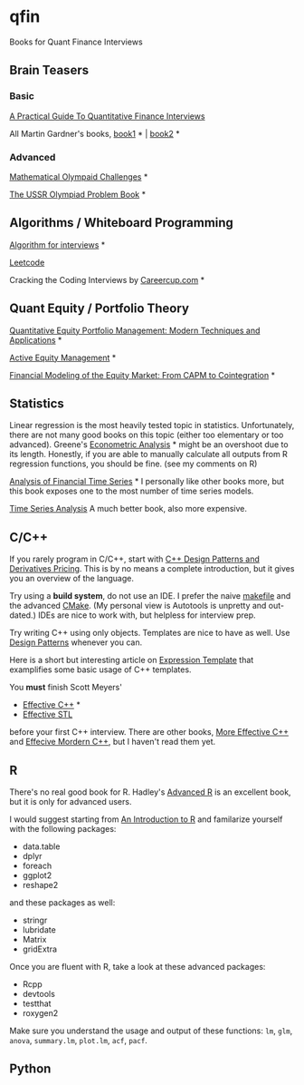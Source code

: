 # qfin
Books for Quant Finance Interviews

## Brain Teasers

### Basic
[A Practical Guide To Quantitative Finance Interviews](http://www.amazon.com/Practical-Guide-Quantitative-Finance-Interviews/dp/1438236662)

All Martin Gardner's books, 
  [book1](http://www.amazon.com/Mathematical-Logic-Puzzles-Dover-Recreational/dp/0486281523) * |
  [book2](http://www.amazon.com/Entertaining-Mathematical-Puzzles-Martin-Gardner/dp/0486252116) *
  
### Advanced

[Mathematical Olympaid Challenges](http://www.amazon.com/Mathematical-Olympiad-Challenges-Titu-Andreescu/dp/0817645284) *

[The USSR Olympiad Problem Book](http://www.amazon.com/The-USSR-Olympiad-Problem-Book/dp/0486277097) *

## Algorithms / Whiteboard Programming

[Algorithm for interviews](http://www.amazon.com/Algorithms-Interviews-Adnan-Aziz/dp/1453792996) *

[Leetcode](https://leetcode.com/)

Cracking the Coding Interviews by [Careercup.com](http://www.careercup.com/) *

## Quant Equity / Portfolio Theory

[Quantitative Equity Portfolio Management: Modern Techniques and Applications](http://www.amazon.com/Quantitative-Equity-Portfolio-Management-Applications/dp/1584885580) *

[Active Equity Management](http://www.amazon.com/Active-Equity-Management-Xinfeng-Zhou/dp/0692297774) *

[Financial Modeling of the Equity Market: From CAPM to Cointegration](http://www.amazon.com/Financial-Modeling-Equity-Market-Cointegration/dp/0471699004) *

## Statistics

Linear regression is the most heavily tested topic in statistics. Unfortunately, there are not many good books on this topic (either too elementary or too advanced). Greene's [Econometric Analysis](http://www.amazon.com/Econometric-Analysis-7th-William-Greene/dp/0131395386) * might be an overshoot due to its length. Honestly, if you are able to manually calculate all outputs from R regression functions, you should be fine. (see my comments on R)

[Analysis of Financial Time Series](http://www.amazon.com/Analysis-Financial-Time-Series-Ruey/dp/0470414359) * I personally like other books more, but this book exposes one to the most number of time series models.

[Time Series Analysis](http://press.princeton.edu/titles/5386.html) A much better book, also more expensive.

## C/C++

If you rarely program in C/C++, start with [C++ Design Patterns and Derivatives Pricing](http://www.amazon.com/Patterns-Derivatives-Pricing-Mathematics-Finance/dp/0521721628). This is by no means a complete introduction, but it gives you an overview of the language. 

Try using a **build system**, do not use an IDE.  I prefer the naive [makefile](http://www.amazon.com/Managing-Projects-Make-Nutshell-Handbooks/dp/0596006101) and the advanced [CMake](http://www.cmake.org/). (My personal view is Autotools is unpretty and out-dated.) IDEs are nice to work with, but helpless for interview prep.

Try writing C++ using only objects. Templates are nice to have as well. Use [Design Patterns](https://sourcemaking.com/) whenever you can.  

Here is a short but interesting article on [Expression Template](https://github.com/dmlc/mshadow/tree/master/guide/exp-template) that examplifies some basic usage of C++ templates.

You **must** finish Scott Meyers'

- [Effective C++](http://www.amazon.com/Effective-Specific-Improve-Programs-Designs/dp/0321334876) *
- [Effective STL](http://www.amazon.com/Effective-STL-Specific-Standard-Template/dp/0201749629)

before your first C++ interview.  There are other books, [More Effective C++](http://www.amazon.com/More-Effective-Improve-Programs-Designs/dp/020163371X) and [Effecive Mordern C++](http://www.amazon.com/Effective-Modern-Specific-Ways-Improve/dp/1491903996), but I haven't read them yet.

## R

There's no real good book for R. Hadley's [Advanced R](http://adv-r.had.co.nz/) is an excellent book, but it is only for advanced users.

I would suggest starting from [An Introduction to R](https://cran.r-project.org/doc/manuals/r-release/R-intro.html) and familarize yourself with the following packages:

- data.table
- dplyr
- foreach
- ggplot2
- reshape2

and these packages as well:

- stringr
- lubridate
- Matrix
- gridExtra

Once you are fluent with R, take a look at these advanced packages:

- Rcpp
- devtools 
- testthat 
- roxygen2

Make sure you understand the usage and output of these functions: `lm`, `glm`, `anova`, `summary.lm`, `plot.lm`, `acf`, `pacf`.

## Python
